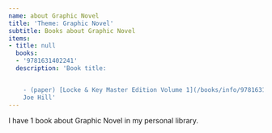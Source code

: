 ```yaml
---
name: about Graphic Novel
title: 'Theme: Graphic Novel'
subtitle: Books about Graphic Novel
items:
- title: null
  books:
  - '9781631402241'
  description: 'Book title:


    - (paper) [Locke & Key Master Edition Volume 1](/books/info/9781631402241) by
    Joe Hill'
---
```

I have 1 book about Graphic Novel in my personal library.


